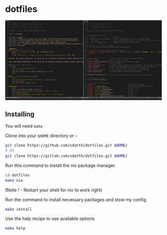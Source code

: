 # dotfiles

![machfiles image](./extra/ss.png)

## Installing

You will need `make` 

Clone into your `$HOME` directory or `~`

```bash
git clone https://github.com/sdatth/dotfiles.git $HOME/
# OR
git clone https://gitlab.com/sdatth/dotfiles.git $HOME/
```

Run this command to install the nix package manager.
```bash
cd dotfiles
make nix
```
(Note ! - Restart your shell for nix to work right)

Run the command to install necessary packages and stow my config
```bash
make install
```

Use the help recipe to see available options
```bash
make help
```
